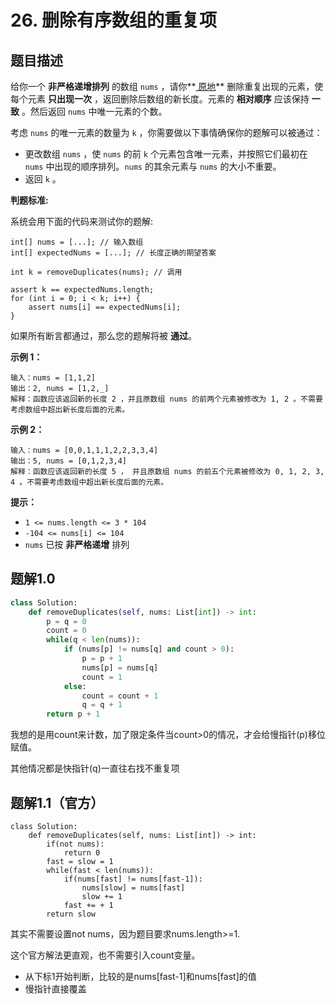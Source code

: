 # 26. 删除有序数组的重复项

## 题目描述

给你一个 **非严格递增排列** 的数组 `nums` ，请你**[ 原地](http://baike.baidu.com/item/原地算法)** 删除重复出现的元素，使每个元素 **只出现一次** ，返回删除后数组的新长度。元素的 **相对顺序** 应该保持 **一致** 。然后返回 `nums` 中唯一元素的个数。

考虑 `nums` 的唯一元素的数量为 `k` ，你需要做以下事情确保你的题解可以被通过：

- 更改数组 `nums` ，使 `nums` 的前 `k` 个元素包含唯一元素，并按照它们最初在 `nums` 中出现的顺序排列。`nums` 的其余元素与 `nums` 的大小不重要。
- 返回 `k` 。

**判题标准:**

系统会用下面的代码来测试你的题解:

```
int[] nums = [...]; // 输入数组
int[] expectedNums = [...]; // 长度正确的期望答案

int k = removeDuplicates(nums); // 调用

assert k == expectedNums.length;
for (int i = 0; i < k; i++) {
    assert nums[i] == expectedNums[i];
}
```

如果所有断言都通过，那么您的题解将被 **通过**。

 

**示例 1：**

```
输入：nums = [1,1,2]
输出：2, nums = [1,2,_]
解释：函数应该返回新的长度 2 ，并且原数组 nums 的前两个元素被修改为 1, 2 。不需要考虑数组中超出新长度后面的元素。
```

**示例 2：**

```
输入：nums = [0,0,1,1,1,2,2,3,3,4]
输出：5, nums = [0,1,2,3,4]
解释：函数应该返回新的长度 5 ， 并且原数组 nums 的前五个元素被修改为 0, 1, 2, 3, 4 。不需要考虑数组中超出新长度后面的元素。
```

 

**提示：**

- `1 <= nums.length <= 3 * 104`
- `-104 <= nums[i] <= 104`
- `nums` 已按 **非严格递增** 排列

## 题解1.0

```python
class Solution:
    def removeDuplicates(self, nums: List[int]) -> int:
        p = q = 0
        count = 0
        while(q < len(nums)):
            if (nums[p] != nums[q] and count > 0):
                p = p + 1
                nums[p] = nums[q]
                count = 1
            else:
                count = count + 1
                q = q + 1
        return p + 1
```

我想的是用count来计数，加了限定条件当count>0的情况，才会给慢指针(p)移位赋值。

其他情况都是快指针(q)一直往右找不重复项



## 题解1.1（官方）

```python3
class Solution:
    def removeDuplicates(self, nums: List[int]) -> int:
        if(not nums):
            return 0
        fast = slow = 1
        while(fast < len(nums)):
            if(nums[fast] != nums[fast-1]):
                nums[slow] = nums[fast]
                slow += 1
            fast += + 1
        return slow 

```

其实不需要设置not nums，因为题目要求nums.length>=1.

这个官方解法更直观，也不需要引入count变量。

- 从下标1开始判断，比较的是nums[fast-1]和nums[fast]的值
- 慢指针直接覆盖